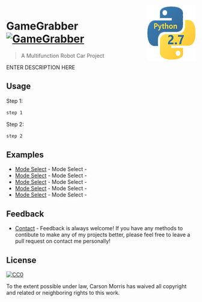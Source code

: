 <img src="icon.png" align="right" />

# GameGrabber [![GameGrabber](https://cdn.rawgit.com/sindresorhus/awesome/d7305f38d29fed78fa85652e3a63e154dd8e8829/media/badge.svg)](https://github.com/Torrax/CARVIS)
> A Multifunction Robot Car Project

ENTER DESCRIPTION HERE

## Usage

Step 1:

```sh
step 1
```

Step 2:

```sh
step 2
```

## Examples

- [Mode Select](https://github.com/Torrax/GameGrabber/examples/) - Mode Select - 
- [Mode Select](https://github.com/Torrax/GameGrabber/examples/) - Mode Select - 
- [Mode Select](https://github.com/Torrax/GameGrabber/examples/) - Mode Select - 
- [Mode Select](https://github.com/Torrax/GameGrabber/examples/) - Mode Select - 
- [Mode Select](https://github.com/Torrax/GameGrabber/examples/) - Mode Select - 

## Feedback

- [Contact](mailto:carson.morris2@hotmail.com) - Feedback is always welcome! If you have any methods to contibute to make any of my projects better, please feel free to leave a pull request on contact me personally!

## License

[![CC0](https://licensebuttons.net/p/zero/1.0/88x31.png)](https://creativecommons.org/publicdomain/zero/1.0/)

To the extent possible under law, Carson Morris has waived all copyright and related or neighboring rights to this work.
